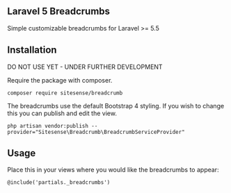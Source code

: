 ## Laravel 5 Breadcrumbs

Simple customizable breadcrumbs for Laravel >= 5.5

## Installation

DO NOT USE YET - UNDER FURTHER DEVELOPMENT

Require the package with composer.

```shell
composer require sitesense/breadcrumb
```

The breadcrumbs use the default Bootstrap 4 styling.
If you wish to change this you can publish and edit the view.

```shell
php artisan vendor:publish --provider="Sitesense\Breadcrumb\BreadcrumbServiceProvider"
```
## Usage

Place this in your views where you would like the breadcrumbs to appear:


```shell
@include('partials._breadcrumbs')
```
